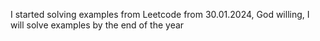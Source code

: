 I started solving examples from Leetcode from 30.01.2024, God willing, I will solve examples by the end of the year
